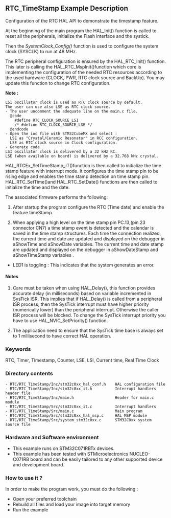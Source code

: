 ## <b>RTC_TimeStamp Example Description</b>

Configuration of the RTC HAL API to demonstrate the timestamp feature.

At the beginning of the main program the HAL_Init() function is called to reset
all the peripherals, initialize the Flash interface and the systick.

Then the *SystemClock_Config()* function is used to configure the system clock (SYSCLK) to run at 48 MHz.


The RTC peripheral configuration is ensured by the HAL_RTC_Init() function.
This later is calling the HAL_RTC_MspInit()function which core is implementing
the configuration of the needed RTC resources according to the used hardware (CLOCK,
PWR, RTC clock source and BackUp). You may update this function to change RTC configuration.

**Note :**

    LSI oscillator clock is used as RTC clock source by default.
    The user can use also LSE as RTC clock source.
    - The user uncomment the adequate line on the main.c file.
      @code
        #define RTC_CLOCK_SOURCE_LSI
        /* #define RTC_CLOCK_SOURCE_LSE */
      @endcode
    - Open the ioc file with STM32CubeMX and select :
      LSE as "Crystal/Ceramic Resonator" in RCC configuration.
      LSE as RTC clock source in Clock configuration.
    - Generate code
    LSI oscillator clock is delivered by a 32 kHz RC.
    LSE (when available on board) is delivered by a 32.768 kHz crystal.

HAL_RTCEx_SetTimeStamp_IT()function is then called to initialize the time stamp feature
with interrupt mode. It configures the time stamp pin to be rising edge and enables
the time stamp detection on time stamp pin.
HAL_RTC_SetTime()and HAL_RTC_SetDate() functions are then called to initialize the
time and the date.

The associated firmware performs the following:

1. After startup the program configure the RTC (Time date) and enable the feature
   timeStamp.

2. When applying a high level on the time stamp pin PC.13,(pin 23 connector CN7)
   a time stamp event is detected and the calendar is saved in the time stamp structures.
   Each time the connection realized, the current time and date are updated and displayed
   on the debugger in aShowTime and aShowDate variables.
   The current time and date stamp are updated and displayed on the debugger in aShowDateStamp and aShowTimeStamp variables .

- LED1 is toggling : This indicates that the system generates an error.

#### <b>Notes</b>

 1. Care must be taken when using HAL_Delay(), this function provides accurate delay (in milliseconds)
    based on variable incremented in SysTick ISR. This implies that if HAL_Delay() is called from
    a peripheral ISR process, then the SysTick interrupt must have higher priority (numerically lower)
    than the peripheral interrupt. Otherwise the caller ISR process will be blocked.
    To change the SysTick interrupt priority you have to use HAL_NVIC_SetPriority() function.

 2. The application need to ensure that the SysTick time base is always set to 1 millisecond
    to have correct HAL operation.

### <b>Keywords</b>

RTC, Timer, Timestamp, Counter, LSE, LSI, Current time, Real Time Clock

### <b>Directory contents</b>

    - RTC/RTC_TimeStamp/Inc/stm32c0xx_hal_conf.h    HAL configuration file
    - RTC/RTC_TimeStamp/Inc/stm32c0xx_it.h          Interrupt handlers header file
    - RTC/RTC_TimeStamp/Inc/main.h                  Header for main.c module
    - RTC/RTC_TimeStamp/Src/stm32c0xx_it.c          Interrupt handlers
    - RTC/RTC_TimeStamp/Src/main.c                  Main program
    - RTC/RTC_TimeStamp/Src/stm32c0xx_hal_msp.c     HAL MSP module
    - RTC/RTC_TimeStamp/Src/system_stm32c0xx.c      STM32C0xx system source file


### <b>Hardware and Software environment</b>

  - This example runs on STM32C071RBTx devices.
  - This example has been tested with STMicroelectronics NUCLEO-C071RB
    board and can be easily tailored to any other supported device
    and development board.


### <b>How to use it ?</b>

In order to make the program work, you must do the following :

 - Open your preferred toolchain
 - Rebuild all files and load your image into target memory
 - Run the example

